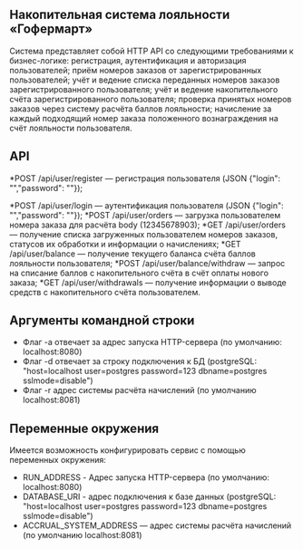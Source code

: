 ## Накопительная система лояльности «Гофермарт»

Система представляет собой HTTP API со следующими требованиями к бизнес-логике:
регистрация, аутентификация и авторизация пользователей;
приём номеров заказов от зарегистрированных пользователей;
учёт и ведение списка переданных номеров заказов зарегистрированного пользователя;
учёт и ведение накопительного счёта зарегистрированного пользователя;
проверка принятых номеров заказов через систему расчёта баллов лояльности;
начисление за каждый подходящий номер заказа положенного вознаграждения на счёт лояльности пользователя.

## API
*POST /api/user/register — регистрация пользователя (JSON {"login": "<login>","password": "<password>"});

*POST /api/user/login — аутентификация пользователя (JSON {"login": "<login>","password": "<password>"});
*POST /api/user/orders — загрузка пользователем номера заказа для расчёта body (12345678903);
*GET /api/user/orders — получение списка загруженных пользователем номеров заказов, статусов их обработки и информации о начислениях;
*GET /api/user/balance — получение текущего баланса счёта баллов лояльности пользователя;
*POST /api/user/balance/withdraw — запрос на списание баллов с накопительного счёта в счёт оплаты нового заказа;
*GET /api/user/withdrawals — получение информации о выводе средств с накопительного счёта пользователем.

## Аргументы командной строки

* Флаг -a отвечает за адрес запуска HTTP-сервера (по умолчанию: localhost:8080)
* Флаг -d отвечает за строку подключения к БД (postgreSQL: "host=localhost user=postgres password=123 dbname=postgres sslmode=disable")
* Флаг -r адрес системы расчёта начислений (по умолчанию localhost:8081)

## Переменные окружения

Имеется возможность конфигурировать сервис с помощью переменных окружения:

* RUN_ADDRESS - Адрес запуска HTTP-сервера (по умолчанию: localhost:8080)
* DATABASE_URI - адрес подключения к базе данных (postgreSQL: "host=localhost user=postgres password=123 dbname=postgres sslmode=disable")
* ACCRUAL_SYSTEM_ADDRESS — адрес системы расчёта начислений (по умолчанию localhost:8081)
 